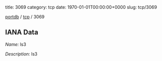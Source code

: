 title: 3069
category: tcp
date: 1970-01-01T00:00:00+0000
slug: tcp/3069

[portdb](/) / [tcp](/category/tcp.html) / 3069


## IANA Data

_Name:_ ls3

_Description:_ ls3

